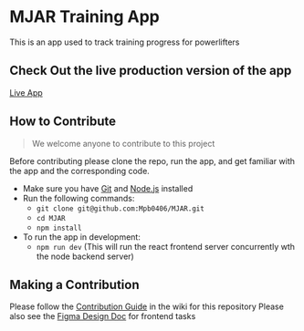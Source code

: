 # MJAR Training App
This is an app used to track training progress for powerlifters
## Check Out the live production version of the app
[Live App](mjartrainingwebapp.herokuapp.com)

## How to Contribute
> We welcome anyone to contribute to this project

Before contributing please clone the repo, run the app, and get familiar with the app and the corresponding code.
- Make sure you have [Git](https://git-scm.com/downloads) and [Node.js](https://nodejs.org/en/) installed
- Run the following commands: 
    - `git clone git@github.com:Mpb0406/MJAR.git`
    - `cd MJAR`
    - `npm install`
- To run the app in development:
    - `npm run dev` (This will run the react frontend server concurrently wth the node backend server)

## Making a Contribution
Please follow the [Contribution Guide](https://github.com/Mpb0406/MJAR/wiki/Contribution-Guide) in the wiki for this repository
Please also see the [Figma Design Doc]() for frontend tasks

